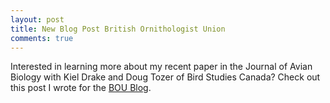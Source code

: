 ```yaml
---
layout: post
title: New Blog Post British Ornithologist Union 
comments: true
---
```


Interested in learning more about my recent paper in the Journal of Avian Biology with Kiel Drake and Doug Tozer of Bird Studies Canada? Check out this post I wrote for the [BOU Blog](https://www.bou.org.uk/blog-fournier-rail-migration/). 
